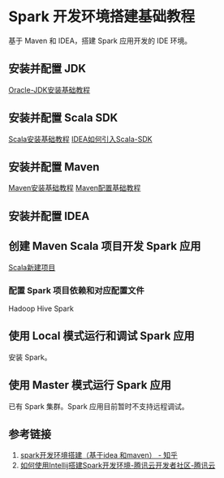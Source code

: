 # Spark 开发环境搭建基础教程

基于 Maven 和 IDEA，搭建 Spark 应用开发的 IDE 环境。

## 安装并配置 JDK

[Oracle-JDK安装基础教程](work/programming/Java/operation/Oracle-JDK安装基础教程.md)

## 安装并配置 Scala SDK

[Scala安装基础教程](work/programming/Scala/Scala安装基础教程.md)
[IDEA如何引入Scala-SDK](work/tools/IT/JetBrains/IDEA/solution/IDEA如何引入Scala-SDK.md)

## 安装并配置 Maven

[Maven安装基础教程](work/programming/Java/tools/Apache-Maven/Maven安装基础教程.md)
[Maven配置基础教程](work/programming/Java/tools/Apache-Maven/Maven配置基础教程.md)

## 安装并配置 IDEA

## 创建 Maven Scala 项目开发 Spark 应用

[Scala新建项目](work/programming/Scala/Scala新建项目.md)

### 配置 Spark 项目依赖和对应配置文件

Hadoop
Hive
Spark

## 使用 Local 模式运行和调试 Spark 应用

安装 Spark。

## 使用 Master 模式运行 Spark 应用

已有 Spark 集群。Spark 应用目前暂时不支持远程调试。

## 参考链接

1. [spark开发环境搭建（基于idea 和maven） - 知乎](https://zhuanlan.zhihu.com/p/55450219)
2. [如何使用Intellij搭建Spark开发环境-腾讯云开发者社区-腾讯云](https://cloud.tencent.com/developer/article/1078026)